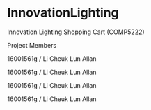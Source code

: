 # InnovationLighting
Innovation Lighting  Shopping Cart (COMP5222)

Project Members

16001561g / Li Cheuk Lun Allan

16001561g / Li Cheuk Lun Allan

16001561g / Li Cheuk Lun Allan

16001561g / Li Cheuk Lun Allan
